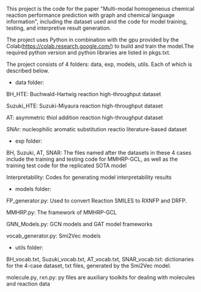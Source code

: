 This project is the code for the paper "Multi-modal homogeneous chemical reaction performance prediction with graph and chemical language information", including the dataset used and the code for model training, testing, and interpretive result generation.

The project uses Python in combination with the gpu provided by the Colab(https://colab.research.google.com/) to build and train the model.The required python version and python libraries are listed in pkgs.txt.

The project consists of 4 folders: data, exp, models, utils. Each of which is described below.

* data folder:

BH_HTE: Buchwald-Hartwig reaction high-throughput dataset

Suzuki_HTE: Suzuki-Miyaura reaction high-throughput dataset

AT: asymmetric thiol addition reaction high-throughput dataset

SNAr: nucleophilic aromatic substitution reactio literature-based dataset

* exp folder:

BH, Suzuki, AT, SNAR: The files named after the datasets in these 4 cases include the training and testing code for MMHRP-GCL, as well as the training test code for the replicated SOTA model

Interpretability: Codes for generating model interpretability results

* models folder:

FP_generator.py: Used to convert Reaction SMILES to RXNFP and DRFP.

MMHRP.py: The framework of MMHRP-GCL

GNN_Models.py: GCN models and GAT model frameworks

vocab_generator.py: Smi2Vec models


* utils folder: 

BH_vocab.txt, Suzuki_vocab.txt, AT_vocab.txt, SNAR_vocab.txt: dictionaries for the 4-case dataset, txt files, generated by the Smi2Vec model. 

molecule.py, rxn.py: py files are auxiliary toolkits for dealing with molecules and reaction data


